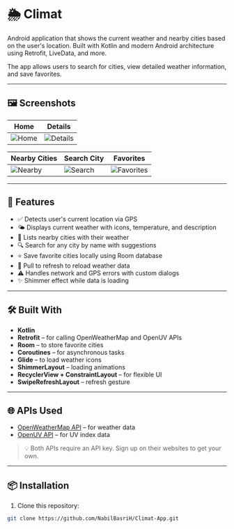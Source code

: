 # 🌦️ Climat

Android application that shows the current weather and nearby cities based on the user's location. Built with Kotlin and modern Android architecture using Retrofit, LiveData, and more.

The app allows users to search for cities, view detailed weather information, and save favorites.

---

## 🖼️ Screenshots

| Home | Details |
|------|---------|
| ![Home](screenshots/home.png) | ![Details](screenshots/detalle.png) |

| Nearby Cities | Search City | Favorites |
|----------------|-------------|-----------|
| ![Nearby](screenshots/cercanas.png) | ![Search](screenshots/buscar.png) | ![Favorites](screenshots/favoritos.png) |

---

## 🚀 Features

- ✅ Detects user's current location via GPS
- 🌤️ Displays current weather with icons, temperature, and description
- 📍 Lists nearby cities with their weather
- 🔍 Search for any city by name with suggestions
- ⭐ Save favorite cities locally using Room database
- 🔄 Pull to refresh to reload weather data
- ⚠️ Handles network and GPS errors with custom dialogs
- ✨ Shimmer effect while data is loading

---

## 🛠️ Built With

- **Kotlin**
- **Retrofit** – for calling OpenWeatherMap and OpenUV APIs
- **Room** – to store favorite cities
- **Coroutines** – for asynchronous tasks
- **Glide** – to load weather icons
- **ShimmerLayout** – loading animations
- **RecyclerView + ConstraintLayout** – for flexible UI
- **SwipeRefreshLayout** – refresh gesture

---

## 🌐 APIs Used

- [OpenWeatherMap API](https://openweathermap.org/api) – for weather data
- [OpenUV API](https://www.openuv.io/) – for UV index data

> 💡 Both APIs require an API key. Sign up on their websites to get your own.

---

## 📦 Installation

1. Clone this repository:

```bash
git clone https://github.com/NabilBasriH/Climat-App.git

